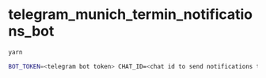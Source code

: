 # telegram_munich_termin_notifications_bot

```bash
yarn

BOT_TOKEN=<telegram bot token> CHAT_ID=<chat id to send notifications to> yarn start
```
